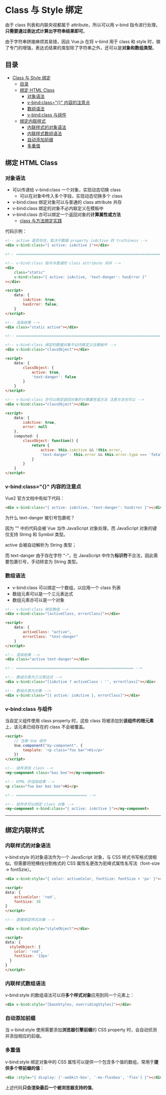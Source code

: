 # Class 与 Style 绑定

由于 class 列表和内联央视都属于 attribute，所以可以用 v-bind 指令进行处理，**只需要通过表达式计算出字符串结果即可**。

由于字符串拼接麻烦其易错，因此 Vue.js 在将 v-bind 用于 class 和 style 时，做了专门的增强，表达式结果的类型除了字符串之外，还可以是**对象和数组类型**。

## 目录

- [Class 与 Style 绑定](#class-与-style-绑定)
  - [目录](#目录)
  - [绑定 HTML Class](#绑定-html-class)
    - [对象语法](#对象语法)
    - [v-bind:class="{}" 内容的注意点](#v-bindclass-内容的注意点)
    - [数组语法](#数组语法)
    - [v-bind:class 与组件](#v-bindclass-与组件)
  - [绑定内联样式](#绑定内联样式)
    - [内联样式的对象语法](#内联样式的对象语法)
    - [内联样式数组语法](#内联样式数组语法)
    - [自动添加前缀](#自动添加前缀)
    - [多重值](#多重值)

## 绑定 HTML Class

### 对象语法

- 可以传递给 v-bind:class 一个对象，实现动态切换 class
  - 可以在对象中传入多个字段，实现动态切换多个 class
- v-bind:class 绑定对象可以与普通的 class attribute 共存
- v-bind:class 绑定的对象不必内联定义在模板中
- v-bind:class 亦可以绑定一个返回对象的**计算属性或方法**
  - [class 与方法绑定实践](00-demo/04-class%20与方法绑定实践.html)

代码示例：

```html
<!-- active 是否存在，取决于数据 property isActive 的 truthiness -->
<div v-bind:class="{ active: isActive }"></div>

<!-- ================================================================= -->

<!-- v-bind:class 指令与普通的 class attribute 共存 -->
<div
    class="static"
    v-bind:class="{ active: isActive, 'text-danger': hasError }"
></div>

<script>
    data: {
        isActive: true;
        hasError: false;
    }
</script>

<!-- 渲染结果 -->
<div class="static active"></div>

<!-- ================================================================= -->

<!-- v-bind:class 绑定的数据对象不必内联定义在模板中 -->
<div v-bind:class="classObject"></div>

<script>
    data: {
        classObject: {
            active: true,
            'text-danger': false
        }
    }
</script>

<!-- v-bind:class 亦可以绑定返回对象的计算属性或方法 注意方法也可以 -->
<div v-bind:class="classObject"></div>

<script>
    data: {
        isActive: true,
        error: null
    },
    computed: {
        classObject: function() {
            return {
                active: this.isActive && !this.error,
                'text-danger': this.error && this.error.type === 'fatal'
            }
        }
    }
</script>
```

### v-bind:class="{}" 内容的注意点

Vue2 官方文档中有如下代码：

```html
<div v-bind:class="{ active: isActive, 'text-danger': hasError }"></div>
```

为什么 text-danger 被引号包裹呢？

因为 "" 中的代码会被 Vue 当作 JavaScript 对象处理，而 JavaScript 对象的键仅支持 String 和 Symbol 类型。

active 会被自动解析为 String 类型；

而 text-danger 由于存在字符 “-”，在 JavaScript 中作为**标识符**不合法，因此需要包裹引号，手动转变为 String 类型。

### 数组语法

- v-bind:class 可以绑定一个数组，以应用一个 class 列表
- 数组元素可以是一个三元表达式
- 数组元素亦可以是一个对象

```html
<!-- v-bind:class 绑定数组 -->
<div v-bind:class="[activeClass, errorClass]"></div>

<script>
    data: {
        activeClass: "active",
        errorClass: "text-danger"
    }
</script>

<!-- 渲染结果 -->
<div class="active text-danger"></div>

<!-- ===================================================== -->

<!-- 数组元素为三元表达式 -->
<div v-bind:class="[isActive ? activeClass : '', errorClass]"></div>

<!-- 数组元素为对象 -->
<div v-bind:class="[{ active: isActive }, errorClass]"></div>
```

### v-bind:class 与组件

当自定义组件使用 class property 时，这些 class 将被添加到**该组件的根元素**上，该元素已经存在的 class 不会被覆盖。

```html
<script>
    // 注册 Vue 组件
    Vue.component("my-component", {
        template: '<p class="foo bar">Hi</p>'
    })
</script>

<!-- 组件添加 class -->
<my-component class="baz boo"></my-component>

<!-- HTML 的渲染结果 -->
<p class="foo bar baz boo">Hi</p>

<!-- ================================ -->

<!-- 组件亦可以绑定 class 对象 -->
<my-component v-bind:class="{ active: isActive }"></my-component>
```

---

## 绑定内联样式

### 内联样式的对象语法

v-bind:style 的对象语法作为一个 JavaScript 对象，与 CSS 样式书写格式很相似。但需要将短横线分割格式的 CSS 属性名更改为驼峰式属性名写法（font-size -> fontSzie）。

```html
<div v-bind:style="{ color: activeColor, fontSize: fontSize + 'px' }"></div>

<script>
data: {
    activeColor: 'red',
    fontSize: 30
}
</script>

<!-- 直接绑定样式对象 -->

<div v-bind:style="styleObject"></div>

<script>
data: {
  styleObject: {
    color: 'red',
    fontSize: '13px'
  }
}
</script>
```

### 内联样式数组语法

v-bind:style 的数组语法可以将**多个样式对象**应用到同一个元素上：

```html
<div v-bind:style="[baseStyles, overridingStyles]"></div>
```

### 自动添加前缀

当 v-bind:style 使用需要添加**浏览器引擎前缀**的 CSS property 时，会自动侦测并添加相应的前缀。

### 多重值

v-bind:style 绑定对象中的 CSS 属性可以提供一个包含多个值的数组，常用于**提供多个带前缀的值**：

```html
<div :style="{ display: ['-webkit-box', '-ms-flexbox', 'flex'] }"></div>
```

上述代码**只会渲染最后一个被浏览器支持的值**。
